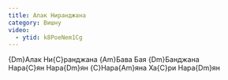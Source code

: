 ```yaml
---
title: Алак Ниранджана
category: Вишну
video:
  - ytid: k8PoeNem1Cg
---
```

{Dm}Алак Ни{C}ранджана {Am}Бава Бая {Dm}Банджана  
Нара{C}ян Нара{Dm}ян {C}Нара{Am}яна Ха{C}ри Нара{Dm}ян